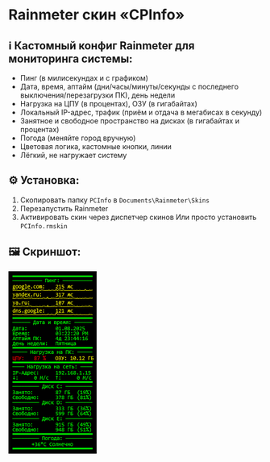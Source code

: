 # Rainmeter скин «CPInfo»
## ℹ️ Кастомный конфиг Rainmeter для мониторинга системы:
- Пинг (в милисекундах и с графиком)
- Дата, время, аптайм (дни/часы/минуты/секунды с последнего выключения/перезагрузки ПК), день недели
- Нагрузка на ЦПУ (в процентах), ОЗУ (в гигабайтах)
- Локальный IP-адрес, трафик (приём и отдача в мегабисах в секунду)
- Занятное и свободное пространство на дисках (в гигабайтах и процентах)
- Погода (меняйте город вручную)
- Цветовая логика, кастомные кнопки, линии
- Лёгкий, не нагружает систему

## ⚙️ Установка:
1. Скопировать папку `PCInfo` в `Documents\Rainmeter\Skins`
2. Перезапустить Rainmeter
3. Активировать скин через диспетчер скинов
Или просто установить `PCInfo.rmskin`

## 🖼️ Скриншот:
![Preview](Preview.png)
